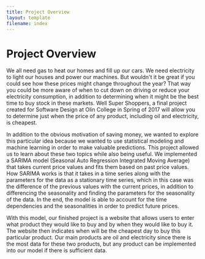 ```yaml
---
title: Project Overview
layout: template
filename: index
--- 
```

     
# Project Overview
We all need gas to heat our homes and fill up our cars. We need electricity to light our houses and power our machines. But wouldn't it be great if you could see how these prices might change throughout the year? That way you could be more aware of when to cut down on driving or reduce your electricity consumption, in addition to determining when it might be the best time to buy stock in these markets. Well Super Shoppers, a final project created for Software Design at Olin College in Spring of 2017 will allow you to determine just when the price of any product, including oil and electricity, is cheapest.

In addition to the obvious motivation of saving money, we wanted to explore this particular idea because we wanted to use statistical modeling and machine learning in order to make valuable predictions. This project allowed us to learn about these two topics while also being useful. We implemented a SARIMA model (Seasonal Auto Regression Integrated Moving Average) that takes current price values and fits them based on past price values. How SARIMA works is that it takes in a time series along with the parameters for the data as a stationary time series, which in this case was the difference of the previous values with the current prices, in addition to differencing the seasonality and finding the parameters for the seasonality of the data. In the end, the model is able to account for the time dependencies and the seasonalities in order to predict future prices.

With this model, our finished project is a website that allows users to enter what product they would like to buy and by when they would like to buy it. The website then indicates when will be the cheapest day to buy this particular product. Our main products are oil and electricity since there is the most data for these two products, but any product can be implemented into our model if there is sufficient data. 
